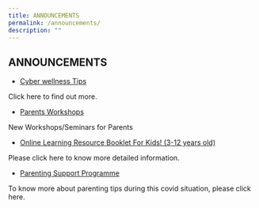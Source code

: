 ```yaml
---
title: ANNOUNCEMENTS
permalink: /announcements/
description: ""
---
```


ANNOUNCEMENTS
-------------

*   [Cyber wellness Tips](/parents/Useful-Guides-and-Resources/Cyber-Wellness-Tips/)

Click here to find out more.

* [Parents Workshops](/parents/Useful-Guides-and-Resources/Workshops-Seminars/)

New Workshops/Seminars for Parents

* [Online Learning Resource Booklet For Kids! (3-12 years old)](/parents/Useful-Guides-and-Resources/Useful-Guides-and-Resources/)

Please click here to know more detailed information.


* [Parenting Support Programme](/parents/Useful-Guides-and-Resources/Parenting-Support-Programme/)

To know more about parenting tips during this covid situation, please click here.